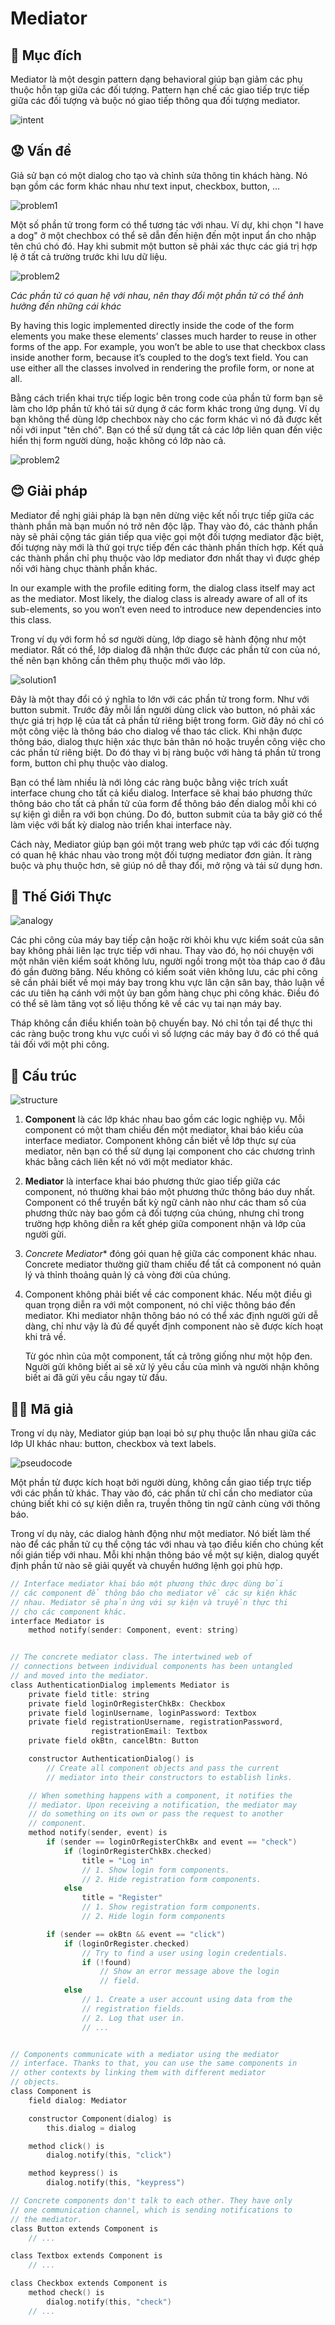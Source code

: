 # Mediator

## 📜 Mục đích

Mediator là một desgin pattern dạng behavioral giúp bạn giảm các phụ thuộc hỗn tạp giữa các đối tượng. Pattern hạn chế các giao tiếp trực tiếp giữa các đối tượng và buộc nó giao tiếp thông qua đối tượng mediator.

![intent](,/assets/intent.png)

## 😟 Vấn đề

Giả sử bạn có một dialog cho tạo và chỉnh sửa thông tin khách hàng. Nó bạn gồm các form khác nhau như text input, checkbox, button, ...

![problem1](./assets/problem1.png)

Một số phần tử trong form có thể tương tác với nhau. Ví dự, khi chọn "I have a dog" ở một chechbox có thể sẽ dẫn đến hiện đến một input ẩn cho nhập tên chú chó đó. Hay  khi submit một button sẽ phải xác thực các giá trị hợp lệ ở tất cả trường trước khi lưu dữ liệu.

![problem2](./assets/problem2.png)

*Các phần tử có quan hệ với nhau, nên thay đổi một phần tử có thể ảnh hưởng đến những cái khác*

By having this logic implemented directly inside the code of the form elements you make these elements’ classes much harder to reuse in other forms of the app. For example, you won’t be able to use that checkbox class inside another form, because it’s coupled to the dog’s text field. You can use either all the classes involved in rendering the profile form, or none at all.

Bằng cách triển khai trực tiếp logic bên trong code của phần tử form bạn sẽ làm cho lớp phần tử khó tái sử dụng ở các form khác trong ứng dụng. Ví dụ bạn không thể dùng lớp chechbox này cho các form khác vì nó đã được kết nối với input "tên chó". Bạn có thể sử dụng tất cả các lớp liên quan đến việc hiển thị form người dùng, hoặc không có lớp nào cả.

![problem2](./assets/problem2.png)

## 😊 Giải pháp

Mediator đề nghị giải pháp là bạn nên dừng việc kết nối trực tiếp giữa các thành phần mà bạn muốn nó trở nên độc lập. Thay vào đó, các thành phần này sẽ phải cộng tác gián tiếp qua việc gọi một đối tượng mediator đặc biệt, đối tượng này mới là thứ gọi trực tiếp đến các thành phần thích hợp. Kết quả các thành phần chỉ phụ thuộc vào lớp mediator đơn nhất thay vì được ghép nối với hàng chục  thành phần khác.

In our example with the profile editing form, the dialog class itself may act as the mediator. Most likely, the dialog class is already aware of all of its sub-elements, so you won’t even need to introduce new dependencies into this class.

Trong ví dụ với form hồ sơ người dùng, lớp diago sẽ hành động như một mediator. Rất có thể, lớp dialog đã nhận thức được các phần tử con của nó, thế nên bạn không cần thêm phụ thuộc mới vào lớp.

![solution1](./assets/solution1.png)

Đây là một thay đổi có ý nghĩa to lớn với các phần tử trong form. Như với button submit. Trước đây mỗi lần người dùng click vào button, nó phải xác thực giá trị hợp lệ của tất cả phần tử riêng biệt trong form. Giờ đây nó chỉ có một công việc là thông báo cho dialog về thao tác click. Khi nhận được thông báo, dialog thực hiện xác thực bản thân nó hoặc truyền công việc cho các phần tử riêng biệt. Do đó thay vì bị ràng buộc với hàng tá phần tử trong form, button chỉ phụ thuộc vào dialog.

Bạn có thể làm nhiều là nới lỏng các ràng buộc bằng việc trích xuất interface chung cho tất cả kiểu dialog. Interface sẽ khai báo phương thức thông báo cho tất cả phần tử của form để thông báo đến dialog mỗi khi có sự kiện gì diễn ra với bọn chúng. Do đó, button submit của ta bây giờ có thể làm việc với bất kỳ dialog nào triển khai interface này.

Cách này, Mediator giúp bạn gói một trang web phức tạp với các đối tượng có quan hệ khác nhau vào trong một đối tượng mediator đơn giản. Ít ràng buộc và phụ thuộc hơn, sẽ giúp nó dễ thay đổi, mở rộng và tái sử dụng hơn.

## 🚗 Thế Giới Thực

![analogy](./assets/analogy.png)

Các phi công của máy bay tiếp cận hoặc rời khỏi khu vực kiểm soát của sân bay không phải liên lạc trực tiếp với nhau. Thay vào đó, họ nói chuyện với một nhân viên kiểm soát không lưu, người ngồi trong một tòa tháp cao ở đâu đó gần đường băng. Nếu không có kiểm soát viên không lưu, các phi công sẽ cần phải biết về mọi máy bay trong khu vực lân cận sân bay, thảo luận về các ưu tiên hạ cánh với một ủy ban gồm hàng chục phi công khác. Điều đó có thể sẽ làm tăng vọt số liệu thống kê về các vụ tai nạn máy bay.

Tháp không cần điều khiển toàn bộ chuyến bay. Nó chỉ tồn tại để thực thi các ràng buộc trong khu vực cuối vì số lượng các máy bay ở đó có thể quá tải đối với một phi công.

## 🏢 Cấu trúc

![structure](./assets/structure.png)

1. **Component** là các lớp khác nhau bao gồm các logic nghiệp vụ. Mỗi component có một tham chiếu đến một mediator, khai báo kiểu của interface mediator. Component không cần biết về lớp thực sự của mediator, nên bạn có thể sử dụng lại component cho các chương trình khác bằng cách liên kết nó với một mediator khác.
2. **Mediator** là interface khai báo phương thức giao tiếp giữa các component, nó thường khai báo một phương thức thông báo duy nhất. Component có thể truyền bất kỳ ngữ cảnh nào như các tham số của phương thức này bao gồm cả đối tượng của chúng, nhưng chỉ trong trường hợp không diễn ra kết ghép giữa component nhận và lớp của người gửi.
3. *Concrete Mediator** đóng gói quan hệ giữa các component khác nhau. Concrete mediator thường giữ tham chiếu để tất cả component nó quản lý và thỉnh thoảng quản lý cả vòng đời của chúng.
4. Component không phải biết về các component khác. Nếu một điều gì quan trọng diễn ra với một component, nó chỉ việc thông báo đến mediator. Khi mediator nhận thông báo nó có thể xác định người gửi dễ dàng, chỉ như vậy là đủ để quyết định component nào sẽ được kích hoạt khi trả về.

    Từ góc nhìn của một component, tất cả trông giống như một hộp đen. Người gửi không biết ai sẽ xử lý yêu cầu của mình và người nhận không biết ai đã gửi yêu cầu ngay từ đầu.


## 👨‍💻 Mã giả

Trong ví dụ này, Mediator  giúp bạn loại bỏ sự phụ thuộc lẫn nhau giữa các lớp UI khác nhau: button, checkbox và text labels.

![pseudocode](./assets/pseudocode.png)

Một phần tử được kích hoạt bởi người dùng, không cần giao tiếp trực tiếp với các phần tử khác. Thay vào đó, các phần tử chỉ cần cho mediator của chúng biết khi có sự kiện diễn ra, truyền thông tin ngữ cảnh cùng với thông báo.

Trong ví dụ này, các dialog hành động như một mediator. Nó biết làm thế nào để các phần tử cụ thể cộng tác với nhau và tạo điều kiến cho chúng kết nối gián tiếp với nhau. Mỗi khi nhận thông báo về một sự kiện, dialog quyết định phần tử nào sẽ giải quyết và chuyền hướng lệnh gọi phù hợp.

```c
// Interface mediator khai báo một phương thức được dùng bởi
// các component để thông báo cho mediator về các sự kiện khác
// nhau. Mediator sẽ phản ứng với sự kiện và truyền thực thi
// cho các component khác.
interface Mediator is
    method notify(sender: Component, event: string)


// The concrete mediator class. The intertwined web of
// connections between individual components has been untangled
// and moved into the mediator.
class AuthenticationDialog implements Mediator is
    private field title: string
    private field loginOrRegisterChkBx: Checkbox
    private field loginUsername, loginPassword: Textbox
    private field registrationUsername, registrationPassword,
                  registrationEmail: Textbox
    private field okBtn, cancelBtn: Button

    constructor AuthenticationDialog() is
        // Create all component objects and pass the current
        // mediator into their constructors to establish links.

    // When something happens with a component, it notifies the
    // mediator. Upon receiving a notification, the mediator may
    // do something on its own or pass the request to another
    // component.
    method notify(sender, event) is
        if (sender == loginOrRegisterChkBx and event == "check")
            if (loginOrRegisterChkBx.checked)
                title = "Log in"
                // 1. Show login form components.
                // 2. Hide registration form components.
            else
                title = "Register"
                // 1. Show registration form components.
                // 2. Hide login form components

        if (sender == okBtn && event == "click")
            if (loginOrRegister.checked)
                // Try to find a user using login credentials.
                if (!found)
                    // Show an error message above the login
                    // field.
            else
                // 1. Create a user account using data from the
                // registration fields.
                // 2. Log that user in.
                // ...


// Components communicate with a mediator using the mediator
// interface. Thanks to that, you can use the same components in
// other contexts by linking them with different mediator
// objects.
class Component is
    field dialog: Mediator

    constructor Component(dialog) is
        this.dialog = dialog

    method click() is
        dialog.notify(this, "click")

    method keypress() is
        dialog.notify(this, "keypress")

// Concrete components don't talk to each other. They have only
// one communication channel, which is sending notifications to
// the mediator.
class Button extends Component is
    // ...

class Textbox extends Component is
    // ...

class Checkbox extends Component is
    method check() is
        dialog.notify(this, "check")
    // ...
```